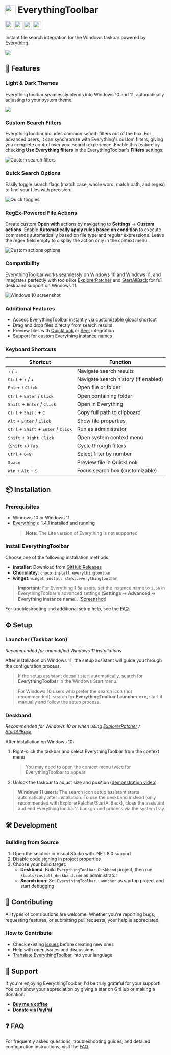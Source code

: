 # <img src="EverythingToolbar/Images/AppIcon.ico" width="32" height="32" alt="" style="vertical-align: middle;margin-top:-4px"> EverythingToolbar

<a href="https://paypal.me/rumswinkel"><img src="https://img.shields.io/static/v1?label=Donate&message=%E2%9D%A4&logo=PayPal&color=%23009cde" height="25" /></a>
<a href="https://ko-fi.com/stephanrwi"><img src="https://img.shields.io/static/v1?label=Buy%20me%20a%20coffee&message=%E2%98%95&logo=Ko-fi&color=%23FF5E5B" height="25" /></a>
<a href="https://github.com/srwi/EverythingToolbar/releases/latest"><img src="https://img.shields.io/github/downloads/srwi/EverythingToolbar/total?color=critical" height="25" /></a>
<a href="https://crowdin.com/project/everythingtoolbar"><img src="https://badges.crowdin.net/everythingtoolbar/localized.svg" height="25" /></a>

Instant file search integration for the Windows taskbar powered by [Everything](https://www.voidtools.com/).

<img src="https://user-images.githubusercontent.com/17520641/213898038-c8f76cc4-572e-481c-82bf-e420900e1aff.gif">

## 🌟 Features

### Light & Dark Themes
EverythingToolbar seamlessly blends into Windows 10 and 11, automatically adjusting to your system theme.

<img src="https://user-images.githubusercontent.com/17520641/213913562-076e00f3-f54b-40b4-b6a5-ec705302fe39.png">

### Custom Search Filters
EverythingToolbar includes common search filters out of the box. For advanced users, it can synchronize with Everything's custom filters, giving you complete control over your search experience. Enable this feature by checking **Use Everything filters** in the EverythingToolbar's **Filters** settings.

![Custom search filters](https://user-images.githubusercontent.com/17520641/213913613-3621a0c1-0386-4d7a-ac0f-e7ab0239b222.png)

### Quick Search Options
Easily toggle search flags (match case, whole word, match path, and regex) to find your files with precision.

![Quick toggles](https://user-images.githubusercontent.com/17520641/213913757-da27d69d-59eb-445b-9d44-5b2e34c6faf4.png)

### RegEx-Powered File Actions
Create custom **Open with** actions by navigating to **Settings** → **Custom actions**. Enable **Automatically apply rules based on condition** to execute commands automatically based on file type and regular expressions. Leave the regex field empty to display the action only in the context menu.

![Custom actions options](https://github.com/user-attachments/assets/85ba9937-dc47-4f13-a1fa-0b6482a0886d)

### Compatibility
EverythingToolbar works seamlessly on Windows 10 and Windows 11, and integrates perfectly with tools like [ExplorerPatcher](https://github.com/valinet/ExplorerPatcher) and [StartAllBack](https://www.startallback.com/) for full deskband support on Windows 11.

![Windows 10 screenshot](https://user-images.githubusercontent.com/17520641/213918399-a566c476-9b7e-460b-97c5-479964ddfa78.png)

### Additional Features

- Access EverythingToolbar instantly via customizable global shortcut
- Drag and drop files directly from search results
- Preview files with [QuickLook](https://github.com/QL-Win/QuickLook) or [Seer](http://1218.io/) integration
- Support for custom Everything [instance names](https://www.voidtools.com/support/everything/multiple_instances/#named_instances)

### Keyboard Shortcuts

| Shortcut                                                           | Function                                 |
|--------------------------------------------------------------------|------------------------------------------|
| <kbd>↑</kbd> / <kbd>↓</kbd>                                        | Navigate search results                  |
| <kbd>Ctrl</kbd> + <kbd>↑</kbd> / <kbd>↓</kbd>                     | Navigate search history (if enabled)    |
| <kbd>Enter</kbd> / <kbd>Click</kbd>                                | Open file or folder                     |
| <kbd>Ctrl</kbd> + <kbd>Enter</kbd> / <kbd>Click</kbd>             | Open containing folder                   |
| <kbd>Shift</kbd> + <kbd>Enter</kbd> / <kbd>Click</kbd>            | Open in Everything                      |
| <kbd>Ctrl</kbd> + <kbd>Shift</kbd> + <kbd>C</kbd>                 | Copy full path to clipboard             |
| <kbd>Alt</kbd> + <kbd>Enter</kbd> / <kbd>Click</kbd>              | Show file properties                     |
| <kbd>Ctrl</kbd> + <kbd>Shift</kbd> + <kbd>Enter</kbd> / <kbd>Click</kbd> | Run as administrator                     |
| <kbd>Shift</kbd> + <kbd>Right Click</kbd>                         | Open system context menu                |
| (<kbd>Shift</kbd> +) <kbd>Tab</kbd>                               | Cycle through filters                    |
| <kbd>Ctrl</kbd> + <kbd>0-9</kbd>                                  | Select filter by number                  |
| <kbd>Space</kbd>                                                   | Preview file in QuickLook                |
| <kbd>Win</kbd> + <kbd>Alt</kbd> + <kbd>S</kbd>                    | Focus search box (customizable)         |

## 📦 Installation

### Prerequisites
- Windows 10 or Windows 11
- [Everything](https://www.voidtools.com) ≥ 1.4.1 installed and running
  > **Note:** The Lite version of Everything is not supported

### Install EverythingToolbar
Choose one of the following installation methods:

- **Installer**: Download from [GitHub Releases](https://github.com/srwi/EverythingToolbar/releases)
- **Chocolatey**: `choco install everythingtoolbar`
- **winget**: `winget install stnkl.everythingtoolbar`

> **Important:** For Everything 1.5a users, set the instance name to `1.5a` in EverythingToolbar's advanced settings (**Settings** → **Advanced** → **Everything instance name**). ([Screenshot](https://github.com/user-attachments/assets/30f07f64-4480-4f8b-ad9d-c9f957d0ab6e))

For troubleshooting and additional setup help, see the [FAQ](FAQ.md).

## ⚙️ Setup

### Launcher (Taskbar Icon)
*Recommended for unmodified Windows 11 installations*

After installation on Windows 11, the setup assistant will guide you through the configuration process.

> If the setup assistant doesn't start automatically, search for **EverythingToolbar** in the Windows Start menu.

> For Windows 10 users who prefer the search icon (not recommended), search for **EverythingToolbar.Launcher.exe**, start it manually and follow the setup process.

### Deskband
*Recommended for Windows 10 or when using [ExplorerPatcher](https://github.com/valinet/ExplorerPatcher) / [StartAllBack](https://www.startallback.com/)*

After installation on Windows 10:
1. Right-click the taskbar and select EverythingToolbar from the context menu
   > You may need to open the context menu twice for EverythingToolbar to appear
2. Unlock the taskbar to adjust size and position ([demonstration video](https://user-images.githubusercontent.com/17520641/107118574-19a1bf80-6882-11eb-843a-7e854e5d0684.gif))

> **Windows 11 users**: The search icon setup assistant starts automatically after installation. To use the deskband instead (only recommended with ExplorerPatcher/StartAllBack), close the assistant and end EverythingToolbar's background process via the system tray.

## 🛠️ Development

### Building from Source
1. Open the solution in Visual Studio with .NET 8.0 support
2. Disable code signing in project properties
3. Choose your build target:
   - **Deskband**: Build `EverythingToolbar.Deskband` project, then run `/tools/install_deskband.cmd` as administrator
   - **Search icon**: Set `EverythingToolbar.Launcher` as startup project and start debugging

## 🤝 Contributing

All types of contributions are welcome! Whether you're reporting bugs, requesting features, or submitting pull requests, your help is appreciated.

### How to Contribute
- Check existing [issues](https://github.com/srwi/EverythingToolbar/issues) before creating new ones
- Help with open issues and discussions
- [Translate EverythingToolbar](https://crowdin.com/project/everythingtoolbar) into your language

## 💖 Support

If you're enjoying EverythingToolbar, I'd be truly grateful for your support!
You can show your appreciation by giving a star on GitHub or making a donation:

- **[Buy me a coffee](https://ko-fi.com/stephanrwi)**
- **[Donate via PayPal](https://paypal.me/rumswinkel)**

## ❓ FAQ

For frequently asked questions, troubleshooting guides, and detailed configuration instructions, visit the [FAQ](https://github.com/srwi/EverythingToolbar/blob/develop/FAQ.md).
